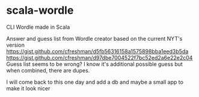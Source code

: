 # scala-wordle
CLI Wordle made in Scala

Answer and guess list from Wordle creator based on the current NYT's version
https://gist.github.com/cfreshman/d5fb56316158a1575898bba1eed3b5da
https://gist.github.com/cfreshman/d97dbe7004522f7bc52ed2a6e22e2c04
Guess list seems to be wrong? I know it's additional possible guess but when combined, there are dupes.

I will come back to this one day and add a db and maybe a small app to make it look nicer
